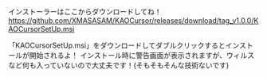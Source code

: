 インストーラーはここからダウンロードしてね！
https://github.com/XMASASAM/KAOCursor/releases/download/tag_v1.0.0/KAOCursorSetUp.msi

「KAOCursorSetUp.msi」をダウンロードしてダブルクリックするとインストールが開始されるよ！
インストール時に警告画面が表示されますが、ウィルスなど何も入っていないので大丈夫です！(そもそもそんな技術ないです)
